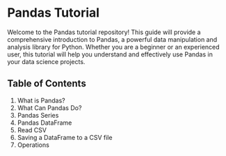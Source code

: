 # Pandas Tutorial

Welcome to the Pandas tutorial repository! This guide will provide a comprehensive introduction to Pandas, a powerful data manipulation and analysis library for Python. Whether you are a beginner or an experienced user, this tutorial will help you understand and effectively use Pandas in your data science projects.

## Table of Contents

1. What is Pandas?
2. What Can Pandas Do?
3. Pandas Series
4. Pandas DataFrame
5. Read CSV
6. Saving a DataFrame to a CSV file
7. Operations
